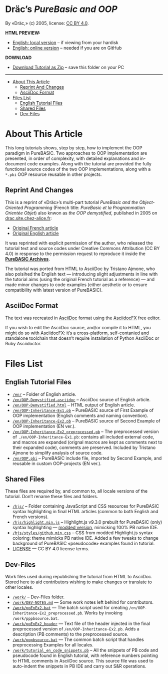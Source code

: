 Dräc’s *PureBasic and OOP*
==========================

By «Dräc,» (c) 2005, license: [CC BY 4.0](https://creativecommons.org/licenses/by/4.0/).

**HTML PREVIEW:**

-   [English: local version](./en/OOP-Demystified.html) – if viewing from your hardisk
-   [English: online version](http://htmlpreview.github.io/?https://github.com/tajmone/purebasic-archives/blob/master/tutorials/oop/drac/en/OOP-Demystified.html) – needed if you are on GitHub

**DOWNLOAD**

-   [Download Tutorial as Zip](https://kinolien.github.com/gitzip/?download=https://github.com/tajmone/purebasic-archives/tree/master/tutorials/oop/drac) – save this folder on your PC

------------------------------------------------------------------------

<!-- #toc -->
-   [About This Article](#about-this-article)
    -   [Reprint And Changes](#reprint-and-changes)
    -   [AsciiDoc Format](#asciidoc-format)
-   [Files List](#files-list)
    -   [English Tutorial Files](#english-tutorial-files)
    -   [Shared Files](#shared-files)
    -   [Dev-Files](#dev-files)

<!-- /toc -->
About This Article
==================

This long tutorials shows, step by step, how to implement the OOP paradigm in PureBASIC. Two approaches to OOP implementation are presented, in order of complexity, with detailed explanations and in-document code examples. Along with the tutorial are provided the fully functional source codes of the two OOP implementations, along with a `*.pbi` OOP resource reusable in other projects.

Reprint And Changes
-------------------

This is a reprint of «Dräc»’s multi-part tutorial *PureBasic and the Object-Oriented Programming* (French title: *PureBasic et la Programmation Orientée Objet*) also knwon as *the OOP demystified*, published in 2005 on [drac.site.chez-alice.fr](http://drac.site.chez-alice.fr/Tutorials%20Programming%20PureBasic/indexTutorials_en.htm):

-   [Original French article](http://drac.site.chez-alice.fr/Tutorials%20Programming%20PureBasic/POO/POO_Pourquoi.htm)
-   [Original English article](http://drac.site.chez-alice.fr/Tutorials%20Programming%20PureBasic/POO/POO_Pourquoi_en.htm)

It was reprinted with explicit permission of the author, who released the tutorial text and source codes under Creative Commons Attribution (CC BY 4.0) in response to the permission request to reproduce it inside the [**PureBASIC Archives**](https://github.com/tajmone/purebasic-archives).

The tutorial was ported from HTML to AsciiDoc by Tristano Ajmone, who also polsihed the English text — introducing slight adjustments in line with the tutorial aims (using the original French tutorial as a reference) — and made minor changes to code examples (either aesthetic or to ensure compatibility with latest version of PureBASIC).

AsciiDoc Format
---------------

The text was recreated in [AsciiDoc](http://asciidoc.org/) format using the [AsciidocFX](http://www.asciidocfx.com/) free editor.

If you wish to edit the AsciiDoc source, and/or compile it to HTML, you might do so with AsciidocFX: it’s a cross-platform, self-contanied and standalone toolchain that doesn’t require installation of Python AsciiDoc or Ruby Asciidoctor.

Files List
==========

English Tutorial Files
----------------------

-   [`/en/`](./en/) – Folder of English article.
-   [`/en/OOP-Demystified.asciidoc`](./en/OOP-Demystified.asciidoc) – AsciiDoc source of English article.
-   [`/en/OOP-Demystified.html`](./en/OOP-Demystified.html) – HTML output of English article.
-   [`/en/OOP-Inheritance-Ex1.pb`](./en/OOP-Inheritance-Ex1.pb) – PureBASIC source of First Example of OOP implementation (English comments and naming convention).
-   [`/en/OOP-Inheritance-Ex2.pb`](./en/OOP-Inheritance-Ex1.pb) – PureBASIC source of Second Example of OOP implementation (EN ver.).
-   [`/en/OOP-Inheritance-Ex2_preprocessed.pb`](./en/OOP-Inheritance-Ex2_preprocessed.pb) – The preprocessed version of `./en/OOP-Inheritance-Ex1.pb`: contains all included external code, and macros are expanded (orignal macros are kept as comments next to their expanded code), comments are preserved. Included by Tristano Ajmone to simplify analysis of source code.
-   [`/en/OOP.pbi`](./en/OOP.pbi) – PureBASIC include file, imported by Second Example, and reusable in custom OOP-projects (EN ver.).

Shared Files
------------

These files are required by, and common to, all locale versions of the tutorial. Don’t rename these files and folders.

-   [`/hjs/`](./hjs/) – Folder containing JavaScript and CSS resources for PureBASIC syntax highlighting in final HTML articles (common to both English and French versions).
-   [`/hjs/highlight.min.js`](./hjs/highlight.min.js) – Highlight.js v9.3.0 prebuilt for PureBASIC (only) syntax highlighting — [modded version](https://github.com/tajmone/highlight.js/tree/PureBASIC), mimicking 100% PB native IDE.
-   [`/hjs/styles/github.min.css`](./hjs/styles/github.min.css) – CSS from modded Highlight.js syntax coloring: theme mimicks PB native IDE. Added a few tweaks to change background of PureBASIC «pseudocode» examples found in tutorial.
-   [LICENSE](./LICENSE) — CC BY 4.0 license terms.

Dev-Files
---------

Work files used during republishing the tutorial from HTML to AsciiDoc. Stored here to aid contributors wishing to make changes or translate to other locales.

-   [`/work/`](./work/) – Dev-Files folder.
-   [`/work/DEV-NOTES.md`](./work/DEV-NOTES.md) — Some work notes left behind for contributors.
-   [`/work/ppEnEx2.bat`](./work/ppEnEx2.bat) — The batch script used for creating `/en/OOP-Inheritance-Ex2_preprocessed.pb`. Works by invoking `/work/pppbsource.bat`.
-   [`/work/ppEnEx2_header`](./work/ppEnEx2_header) — Text file of the header injected in the final preprocessed version of `/en/OOP-Inheritance-Ex2.pb`. Adds a description (PB comments) to the preprocessed source.
-   [`/work/pppbsource.bat`](./work/pppbsource.bat) — The common batch script that handles preprocessing Examples for all locales.
-   [`/work/tutorial_en_code_snippets.pb`](./work/tutorial_en_code_snippets.pb) – All the snippets of PB code and pseudocode found in English tutorial, with reference numbers pointing to HTML comments in AsciiDoc source. This source file was used to auto-indent the snippets in PB IDE and carry out S&R operations.

